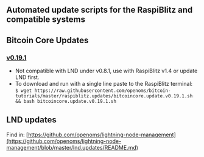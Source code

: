 ## Automated update scripts for the RaspiBlitz and compatible systems

## Bitcoin Core Updates
### [v0.19.1](/raspiblitz.updates/bitcoincore.update.v0.19.1.sh)
* Not compatible with LND under v0.8.1, use with RaspiBlitz v1.4 or update LND first.
* To download and run with a single line paste to the RaspiBlitz terminal:  
`$ wget https://raw.githubusercontent.com/openoms/bitcoin-tutorials/master/raspiblitz.updates/bitcoincore.update.v0.19.1.sh && bash bitcoincore.update.v0.19.1.sh`

## LND updates

Find in: [https://github.com/openoms/lightning-node-management](https://github.com/openoms/lightning-node-management/blob/master/lnd.updates/README.md)